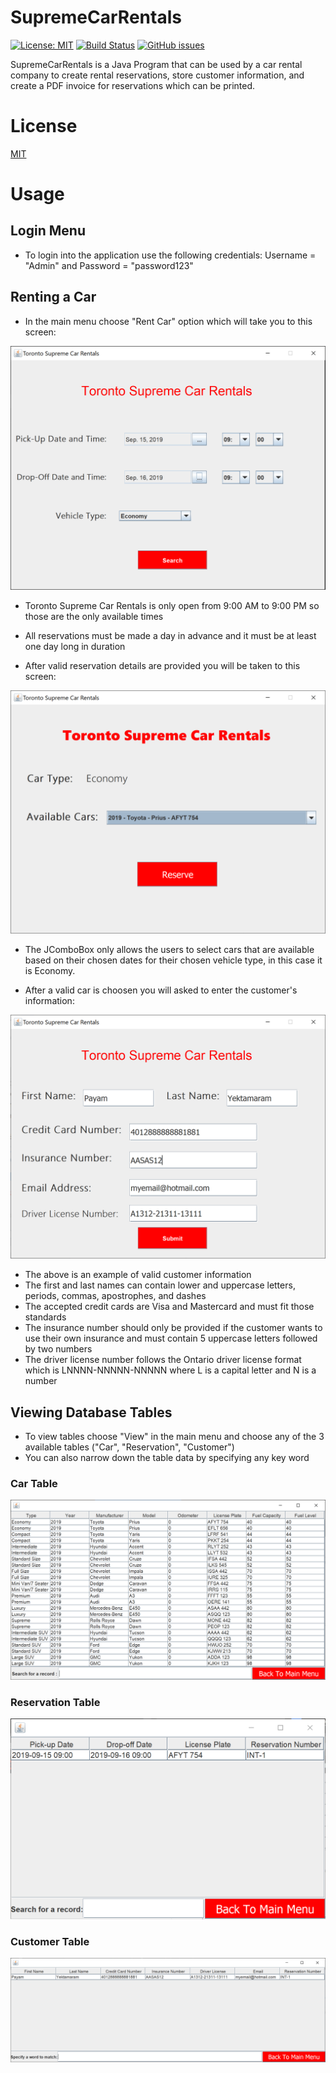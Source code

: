 # SupremeCarRentals 
[![License: MIT](https://img.shields.io/badge/License-MIT-yellow.svg)](https://opensource.org/licenses/MIT) [![Build Status](https://travis-ci.com/payamyek/SupremeCarRentals.svg?branch=master)](https://travis-ci.com/payamyek/SupremeCarRentals) [![GitHub issues](https://img.shields.io/github/issues/Naereen/StrapDown.js.svg)](https://github.com/payamyek/SupremeCarRentals/issues)

SupremeCarRentals is a Java Program that can be used by a car rental company to create rental reservations, store customer information, and create a PDF invoice for reservations which can be printed.

# License
[MIT](https://github.com/payamyek/SupremeCarRentals/blob/master/LICENSE)


# Usage

## Login Menu

- To login into the application use the following credentials: Username = "Admin" and Password = "password123"

## Renting a Car

- In the main menu choose "Rent Car" option which will take you to this screen: 

![ScreenShot](Screenshots/RentCar.PNG)

- Toronto Supreme Car Rentals is only open from 9:00 AM to 9:00 PM so those are the only available times 
- All reservations must be made a day in advance and it must be at least one day long in duration

- After valid reservation details are provided you will be taken to this screen:

![ScreenShot](Screenshots/ChooseCar.PNG)

- The JComboBox only allows the users to select cars that are available based on their chosen dates for their chosen vehicle type, in this case it is Economy.

- After a valid car is choosen you will asked to enter the customer's information: 

![ScreenShot](Screenshots/CustomerInfo.PNG)

- The above is an example of valid customer information
- The first and last names can contain lower and uppercase letters, periods, commas, apostrophes, and dashes
- The accepted credit cards are Visa and Mastercard and must fit those standards
- The insurance number should only be provided if the customer wants to use their own insurance and must contain 5 uppercase letters followed by two numbers
- The driver license number follows the Ontario driver license format which is LNNNN-NNNNN-NNNNN where L is a capital letter and N is a number

## Viewing Database Tables

- To view tables choose "View" in the main menu and choose any of the 3 available tables ("Car", "Reservation", "Customer")
- You can also narrow down the table data by specifying any key word

### Car Table

![ScreenShot](Screenshots/CarTable.PNG)

### Reservation Table

![ScreenShot](Screenshots/ReservationTable.PNG)

### Customer Table

![ScreenShot](Screenshots/CustomerTable.PNG)


